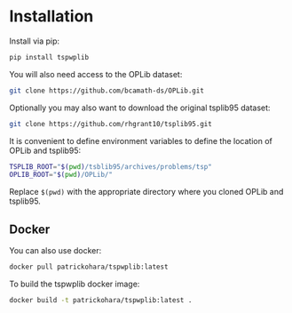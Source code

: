 # Installation

Install via pip:

```bash
pip install tspwplib
```

You will also need access to the OPLib dataset:

```bash
git clone https://github.com/bcamath-ds/OPLib.git
```

Optionally you may also want to download the original tsplib95 dataset:

```bash
git clone https://github.com/rhgrant10/tsplib95.git
```

It is convenient to define environment variables to define the location of OPLib and tsplib95:

```bash
TSPLIB_ROOT="$(pwd)/tsblib95/archives/problems/tsp"
OPLIB_ROOT="$(pwd)/OPLib/"
```

Replace `$(pwd)` with the appropriate directory where you cloned OPLib and tsplib95.

## Docker

You can also use docker:

```bash
docker pull patrickohara/tspwplib:latest
```

To build the tspwplib docker image:
```bash
docker build -t patrickohara/tspwplib:latest .
```
